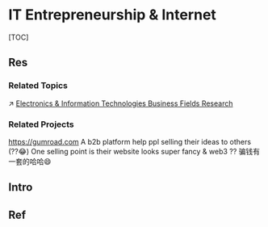 # IT Entrepreneurship & Internet

[TOC]



## Res
### Related Topics
↗ [Electronics & Information Technologies Business Fields Research](../CS/🗺%20CS%20Overview/Electronics%20&%20Information%20Technologies%20Business%20Fields%20Research/Electronics%20&%20Information%20Technologies%20Business%20Fields%20Research.md)


### Related Projects
https://gumroad.com
A b2b platform help ppl selling their ideas to others (??😂)
One selling point is their website looks super fancy & web3 ??
骗钱有一套的哈哈😄



## Intro



## Ref
